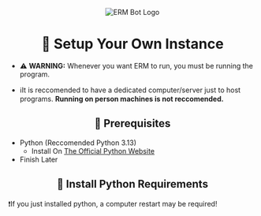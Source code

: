 <p align="center">
  <img src="https://github.com/user-attachments/assets/2c466719-27cf-4b1f-9c4d-390306fb9ab6" alt="ERM Bot Logo">
</p>

<h1 align="center">🤖 Setup Your Own Instance</h1>

* ⚠️ **WARNING:** Whenever you want ERM to run, you must be running the program. 

* ℹ️It is reccomended to have a dedicated computer/server just to host programs. **Running on person machines is not reccomended.**


<h2 align="center">💉 Prerequisites</h2>

* Python (Reccomended Python 3.13)
  * Install On [The Official Python Website](https://www.python.org/downloads/)
* Finish Later

<h2 align="center">💉 Install Python Requirements</h2>
❗If you just installed python, a computer restart may be required!
